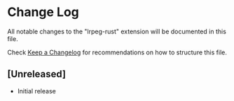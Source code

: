 # Change Log

All notable changes to the "lrpeg-rust" extension will be documented in this file.

Check [Keep a Changelog](http://keepachangelog.com/) for recommendations on how to structure this file.

## [Unreleased]

- Initial release